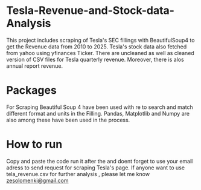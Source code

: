 # Tesla-Revenue-and-Stock-data-Analysis
This project includes scraping of Tesla's SEC fillings with BeautifulSoup4 to get the Revenue data from 2010 to 2025. Tesla's stock data also fetched from yahoo using yfinances Ticker. There are uncleaned as well as cleaned version of CSV files for Tesla quarterly revenue. Moreover, there is alos annual report revenue. 
# Packages 
For Scraping Beautiful Soup 4 have been used with re to search and  match different format and units in the Filling. Pandas, Matplotlib and Numpy are also among these have been used in the process. 

# How to run
Copy and paste the code run it after the and doent forget to use your email adress to send request for scraping Tesla's page. If anyone want to use tela_revenue.csv for further analysis , please let me know zesolomenki@gmail.com
